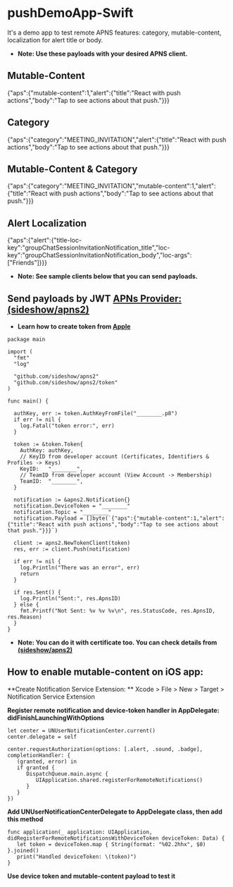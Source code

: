 # pushDemoApp-Swift
It's a demo app to test remote APNS features: category, mutable-content, localization for alert title or body.

- **Note: Use these payloads with your desired APNS client.**

## Mutable-Content
{"aps":{"mutable-content":1,"alert":{"title":"React with push actions","body":"Tap to see actions about that push."}}}

## Category
{"aps":{"category":"MEETING_INVITATION","alert":{"title":"React with push actions","body":"Tap to see actions about that push."}}}

## Mutable-Content & Category
{"aps":{"category":"MEETING_INVITATION","mutable-content":1,"alert":{"title":"React with push actions","body":"Tap to see actions about that push."}}}

## Alert Localization
{"aps":{"alert":{"title-loc-key":"groupChatSessionInvitationNotification_title","loc-key":"groupChatSessionInvitationNotification_body","loc-args":["Friends"]}}}

- **Note: See sample clients below that you can send payloads.**

## Send payloads by JWT [APNs Provider:(sideshow/apns2)](https://github.com/sideshow/apns2)

- **Learn how to create token from [Apple](https://developer.apple.com/documentation/usernotifications/setting_up_a_remote_notification_server/establishing_a_token-based_connection_to_apns)**

```
package main

import (
  "fmt"
  "log"

  "github.com/sideshow/apns2"
  "github.com/sideshow/apns2/token"
)

func main() {

  authKey, err := token.AuthKeyFromFile("________.p8")
  if err != nil {
    log.Fatal("token error:", err)
  }

  token := &token.Token{
    AuthKey: authKey,
    // KeyID from developer account (Certificates, Identifiers & Profiles -> Keys)
    KeyID:   "________",
    // TeamID from developer account (View Account -> Membership)
    TeamID:  "________",
  }

  notification := &apns2.Notification{}
  notification.DeviceToken = "________"
  notification.Topic = "________"
  notification.Payload = []byte(`{"aps":{"mutable-content":1,"alert":{"title":"React with push actions","body":"Tap to see actions about that push."}}}`)

  client := apns2.NewTokenClient(token)
  res, err := client.Push(notification)

  if err != nil {
    log.Println("There was an error", err)
    return
  }

  if res.Sent() {
    log.Println("Sent:", res.ApnsID)
  } else {
    fmt.Printf("Not Sent: %v %v %v\n", res.StatusCode, res.ApnsID, res.Reason)
  } 
}
```
- **Note: You can do it with certificate too. You can check details from [(sideshow/apns2)](https://github.com/sideshow/apns2)**

## How to enable mutable-content on iOS app:

**Create Notification Service Extension: **
Xcode > File > New > Target > Notification Service Extension

**Register remote notification and device-token handler in AppDelegate: didFinishLaunchingWithOptions**
```
let center = UNUserNotificationCenter.current()
center.delegate = self
        
center.requestAuthorization(options: [.alert, .sound, .badge], completionHandler: {
   (granted, error) in
   if granted {
      DispatchQueue.main.async {
         UIApplication.shared.registerForRemoteNotifications()
      }
   }
})
```

**Add UNUserNotificationCenterDelegate to AppDelegate class, then add this method**
```
func application(_ application: UIApplication, didRegisterForRemoteNotificationsWithDeviceToken deviceToken: Data) {
   let token = deviceToken.map { String(format: "%02.2hhx", $0) }.joined()
   print("Handled deviceToken: \(token)")
}
```

**Use device token and mutable-content payload to test it**
